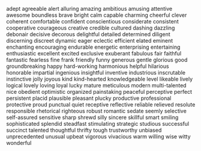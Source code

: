 adept
agreeable
alert
alluring
amazing
ambitious
amusing
attentive
awesome
boundless
brave
bright
calm
capable
charming
cheerful
clever
coherent
comfortable
confident
conscientious
considerate
consistent
cooperative
courageous
creative
credible
cultured
dashing
dazzling
debonair
decisive
decorous
delightful
detailed
determined
diligent
discerning
discreet
dynamic
eager
eclectic
efficient
elated
eminent
enchanting
encouraging
endurable
energetic
enterprising
entertaining
enthusiastic
excellent
excited
exclusive
exuberant
fabulous
fair
faithful
fantastic
fearless
fine
frank
friendly
funny
generous
gentle
glorious
good
groundbreaking
happy
hard-working
harmonious
helpful
hilarious
honorable
impartial
ingenious
insightful
inventive
industrious
inscrutable
instinctive
jolly
joyous
kind
kind-hearted
knowledgeable
level
likeable
lively
logical
lovely
loving
loyal
lucky
mature
meticulous
modern
multi-talented
nice
obedient
optimistic
organized
painstaking
peaceful
perceptive
perfect
persistent
placid
plausible
pleasant
plucky
productive
professional
protective
proud
punctual
quiet
receptive
reflective
reliable
relieved
resolute
responsible
rhetorical
righteous
robust
romantic
sedate
seemly
selective
self-assured
sensitive
sharp
shrewd
silly
sincere
skillful
smart
smiling
sophisticated
splendid
steadfast
stimulating
strategic
studious
successful
succinct
talented
thoughtful
thrifty
tough
trustworthy
unbiased
unprecedented
unusual
upbeat
vigorous
vivacious
warm
willing
wise
witty
wonderful